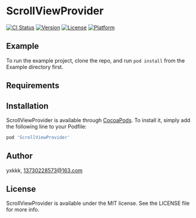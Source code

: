 # ScrollViewProvider

[![CI Status](https://img.shields.io/travis/yxkkk/ScrollViewProvider.svg?style=flat)](https://travis-ci.org/yxkkk/ScrollViewProvider)
[![Version](https://img.shields.io/cocoapods/v/ScrollViewProvider.svg?style=flat)](https://cocoapods.org/pods/ScrollViewProvider)
[![License](https://img.shields.io/cocoapods/l/ScrollViewProvider.svg?style=flat)](https://cocoapods.org/pods/ScrollViewProvider)
[![Platform](https://img.shields.io/cocoapods/p/ScrollViewProvider.svg?style=flat)](https://cocoapods.org/pods/ScrollViewProvider)

## Example

To run the example project, clone the repo, and run `pod install` from the Example directory first.

## Requirements

## Installation

ScrollViewProvider is available through [CocoaPods](https://cocoapods.org). To install
it, simply add the following line to your Podfile:

```ruby
pod 'ScrollViewProvider'
```

## Author

yxkkk, 13730228573@163.com

## License

ScrollViewProvider is available under the MIT license. See the LICENSE file for more info.
